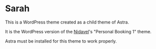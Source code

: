 # Sarah

This is a WordPress theme created as a child theme of Astra.

It is the WordPress version of the [Nidavel](https://nidavel.com)'s "Personal Booking 1" theme.

Astra must be installed for this theme to work properly.
